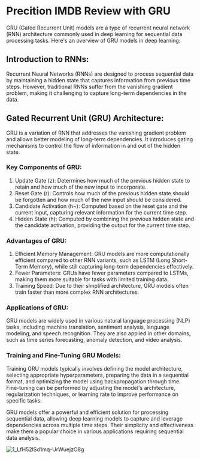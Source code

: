 # Precition IMDB Review with GRU
GRU (Gated Recurrent Unit) models are a type of recurrent neural network (RNN) architecture commonly used in deep learning for sequential data processing tasks. Here's an overview of GRU models in deep learning:

## Introduction to RNNs:
Recurrent Neural Networks (RNNs) are designed to process sequential data by maintaining a hidden state that captures information from previous time steps. However, traditional RNNs suffer from the vanishing gradient problem, making it challenging to capture long-term dependencies in the data.

## Gated Recurrent Unit (GRU) Architecture:
GRU is a variation of RNN that addresses the vanishing gradient problem and allows better modeling of long-term dependencies. It introduces gating mechanisms to control the flow of information in and out of the hidden state.

### Key Components of GRU:
1. Update Gate (z): Determines how much of the previous hidden state to retain and how much of the new input to incorporate.
2. Reset Gate (r): Controls how much of the previous hidden state should be forgotten and how much of the new input should be considered.
3. Candidate Activation (h~): Computed based on the reset gate and the current input, capturing relevant information for the current time step.
4. Hidden State (h): Computed by combining the previous hidden state and the candidate activation, providing the output for the current time step.

### Advantages of GRU:
1. Efficient Memory Management: GRU models are more computationally efficient compared to other RNN variants, such as LSTM (Long Short-Term Memory), while still capturing long-term dependencies effectively.
2. Fewer Parameters: GRUs have fewer parameters compared to LSTMs, making them more suitable for tasks with limited training data.
3. Training Speed: Due to their simplified architecture, GRU models often train faster than more complex RNN architectures.

### Applications of GRU:
GRU models are widely used in various natural language processing (NLP) tasks, including machine translation, sentiment analysis, language modeling, and speech recognition. They are also applied in other domains, such as time series forecasting, anomaly detection, and video analysis.

### Training and Fine-Tuning GRU Models:
Training GRU models typically involves defining the model architecture, selecting appropriate hyperparameters, preparing the data in a sequential format, and optimizing the model using backpropagation through time. Fine-tuning can be performed by adjusting the model's architecture, regularization techniques, or learning rate to improve performance on specific tasks.

GRU models offer a powerful and efficient solution for processing sequential data, allowing deep learning models to capture and leverage dependencies across multiple time steps. Their simplicity and effectiveness make them a popular choice in various applications requiring sequential data analysis.

![1_LfH52lSd1mq-UrWuejzO8g](https://github.com/SicilianDefence/Precition-IMDB-Review-with-GRU/assets/45375601/3d936103-c0f9-44e3-ba70-c11b403f092c)

